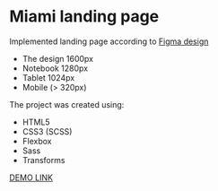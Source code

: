 # Miami landing page
Implemented landing page according to [Figma design](https://www.figma.com/file/nHz8bflIwJaWP3P99vKTH5/miami_home_new?node-id=0%3A2)
  - The design 1600px
  - Notebook 1280px
  - Tablet 1024px
  - Mobile (> 320px)

The project was created using:
  - HTML5
  - CSS3 (SCSS)
  - Flexbox
  - Sass
  - Transforms

  [DEMO LINK](https://kshvetsova.github.io/LP_Miami/)

